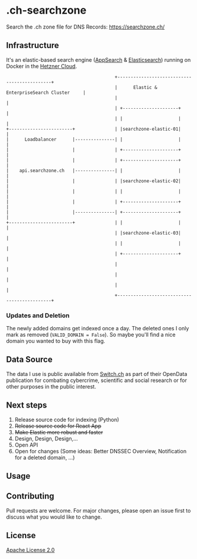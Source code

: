# .ch-searchzone

Search the .ch zone file for DNS Records: https://searchzone.ch/

## Infrastructure
It's an elastic-based search engine ([AppSearch](https://www.elastic.co/app-search/) & [Elasticsearch](https://www.elastic.co/elasticsearch/)) running on Docker in the [Hetzner Cloud](https://www.hetzner.com/cloud).
```
                                         +---------------------------------------------+                            
                                         |      Elastic & EnterpriseSearch Cluster     |                            
                                         |                                             |                            
                                         | +---------------------+                     |                            
                                         | |                     |                     |                            
+------------------------+               | |searchzone-elastic-01|                     |                            
|      Loadbalancer      |---------------| |                     |                     |                            
|                        |               | +---------------------+                     |                            
|                        |               | +---------------------+                     |                            
|    api.searchzone.ch   |---------------| |                     |                     |                            
|                        |               | |searchzone-elastic-02|                     |                            
|                        |               | |                     |                     |                            
|                        |               | +---------------------+                     |                            
|                        |---------------| +---------------------+                     |                            
+------------------------+               | |                     |                     |                            
                                         | |searchzone-elastic-03|                     |                            
                                         | |                     |                     |                            
                                         | +---------------------+                     |                            
                                         |                                             |                            
                                         |                                             |                            
                                         |                                             |                            
                                         +---------------------------------------------+       
```
### Updates and Deletion
The newly added domains get indexed once a day. The deleted ones I only mark as removed (`VALID_DOMAIN = False`). So maybe you'll find a nice domain you wanted to buy with this flag.

## Data Source
The data I use is public available from [Switch.ch](https://www.switch.ch/de/open-data/#tab-c5442a19-67cf-11e8-9cf6-5254009dc73c-3) as part of their OpenData publication for combating cybercrime, scientific and social research or for other purposes in the public interest.

## Next steps
1. Release source code for indexing (Python)
2. ~~Release source code for React App~~
3. ~~Make Elastic more robust and faster~~
4. Design, Design, Design,...
5. Open API
6. Open for changes (Some ideas: Better DNSSEC Overview, Notification for a deleted domain, ...)

## Usage


## Contributing
Pull requests are welcome. For major changes, please open an issue first to discuss what you would like to change.

## License
[Apache License 2.0](https://github.com/pesc/.ch-searchzone/blob/main/LICENSE)
